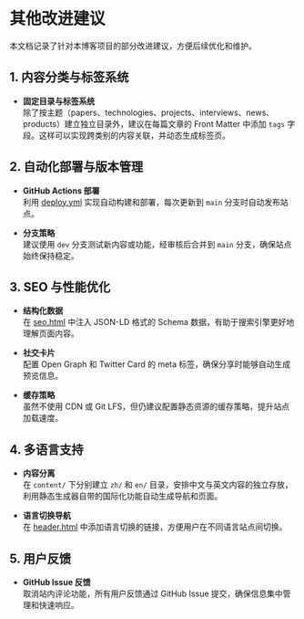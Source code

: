 # 其他改进建议

本文档记录了针对本博客项目的部分改进建议，方便后续优化和维护。

## 1. 内容分类与标签系统

- **固定目录与标签系统**  
  除了按主题（papers、technologies、projects、interviews、news、products）建立独立目录外，建议在每篇文章的 Front Matter 中添加 `tags` 字段。这样可以实现跨类别的内容关联，并动态生成标签页。

## 2. 自动化部署与版本管理

- **GitHub Actions 部署**  
  利用 [deploy.yml](../.github/workflows/deploy.yml) 实现自动构建和部署，每次更新到 `main` 分支时自动发布站点。
  
- **分支策略**  
  建议使用 `dev` 分支测试新内容或功能，经审核后合并到 `main` 分支，确保站点始终保持稳定。

## 3. SEO 与性能优化

- **结构化数据**  
  在 [seo.html](../layouts/partials/seo.html) 中注入 JSON-LD 格式的 Schema 数据，有助于搜索引擎更好地理解页面内容。
  
- **社交卡片**  
  配置 Open Graph 和 Twitter Card 的 meta 标签，确保分享时能够自动生成预览信息。
  
- **缓存策略**  
  虽然不使用 CDN 或 Git LFS，但仍建议配置静态资源的缓存策略，提升站点加载速度。

## 4. 多语言支持

- **内容分离**  
  在 `content/` 下分别建立 `zh/` 和 `en/` 目录，安排中文与英文内容的独立存放，利用静态生成器自带的国际化功能自动生成导航和页面。
  
- **语言切换导航**  
  在 [header.html](../layouts/partials/header.html) 中添加语言切换的链接，方便用户在不同语言站点间切换。

## 5. 用户反馈
- **GitHub Issue 反馈**  
  取消站内评论功能，所有用户反馈通过 GitHub Issue 提交，确保信息集中管理和快速响应。 